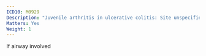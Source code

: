 ```yaml
---
ICD10: M0929
Description: "Juvenile arthritis in ulcerative colitis: Site unspecified"
Matters: Yes
Weight: 1
---
```

If airway involved
